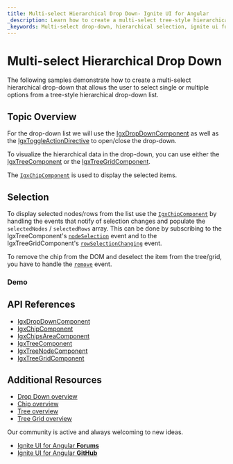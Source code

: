 ```yaml
---
title: Multi-select Hierarchical Drop Down- Ignite UI for Angular
_description: Learn how to create a multi-select tree-style hierarchical drop-down with Ignite UI.
_keywords: Multi-select drop-down, hierarchical selection, ignite ui for angular, infragistics
---
```


# Multi-select Hierarchical Drop Down

The following samples demonstrate how to create a multi-select hierarchical drop-down that allows the user to select single or multiple options from a tree-style hierarchical drop-down list.

## Topic Overview

For the drop-down list we will use the [IgxDropDownComponent]({environment:angularApiUrl}/classes/igxdropdowncomponent.html) as well as the [IgxToggleActionDirective]({environment:angularApiUrl}/classes/igxtoggleactiondirective.html) to open/close the drop-down.

To visualize the hierarchical data in the drop-down, you can use either the [IgxTreeComponent]({environment:angularApiUrl}/classes/igxtreecomponent.html) or the [IgxTreeGridComponent]({environment:angularApiUrl}/classes/igxtreegridcomponent.html).

The [`IgxChipComponent`]({environment:angularApiUrl}/classes/igxchipcomponent.html) is used to display the selected items.

## Selection

To display selected nodes/rows from the list use the [`IgxChipComponent`]({environment:angularApiUrl}/classes/igxchipcomponent.html) by handling the events that notify of selection changes and populate the `selectedNodes` / `selectedRows` array. This can be done by subscribing to the IgxTreeComponent's [`nodeSelection`]({environment:angularApiUrl}/classes/igxtreecomponent.html#nodeSelection) event and to the IgxTreeGridComponent's [`rowSelectionChanging`]({environment:angularApiUrl}/classes/igxtreegridcomponent.html#rowSelectionChanging) event.

To remove the chip from the DOM and deselect the item from the tree/grid, you have to handle the [`remove`]({environment:angularApiUrl}/classes/igxchipcomponent.html#remove) event.

### Demo
<code-view style="height: 560px;" 
           data-demos-base-url="{environment:demosBaseUrl}" 
           iframe-src="{environment:demosBaseUrl}/data-entries/dropdown-tree-hierarchical-selection" >
</code-view>

<code-view style="height:560px" 
           data-demos-base-url="{environment:demosBaseUrl}" 
           iframe-src="{environment:demosBaseUrl}/data-entries/dropdown-tree-grid-hierarchical-selection">
</code-view>


## API References

* [IgxDropDownComponent]({environment:angularApiUrl}/classes/igxdropdowncomponent.html)
* [IgxChipComponent]({environment:angularApiUrl}/classes/igxchipcomponent.html)
* [IgxChipsAreaComponent]({environment:angularApiUrl}/classes/igxchipsareacomponent.html)
* [IgxTreeComponent]({environment:angularApiUrl}/classes/igxtreecomponent.html)
* [IgxTreeNodeComponent]({environment:angularApiUrl}/classes/igxtreenodecomponent.html)
* [IgxTreeGridComponent]({environment:angularApiUrl}/classes/igxtreegridcomponent.html)

## Additional Resources
<div class="divider--half"></div>    

* [Drop Down overview](drop-down.md)
* [Chip overview](chip.md)
* [Tree overview](tree.md)
* [Tree Grid overview](treegrid/tree-grid.md)

<div class="divider--half"></div>
Our community is active and always welcoming to new ideas.    

* [Ignite UI for Angular **Forums**](https://www.infragistics.com/community/forums/f/ignite-ui-for-angular)    
* [Ignite UI for Angular **GitHub**](https://github.com/IgniteUI/igniteui-angular)     
